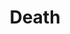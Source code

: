 ---
pid: llp154
title: Death
location_transcription: 
coordinates: "[-75.16366443712, 39.955214468151]"
zipcode: 
gen_neighborhood: 
neighborhood: 
outside_phl: 
age: '12'
age_range: 6-13
instagram: 
image_file_name: llp_154.jpg
proposal_transcription: Six Different genders dying in completely different ways as
  a statue because lots of people has died tragedy.  A lady killing herself from being
  bullied; two kids dying violence of dumb problems; also a man of being killed by
  police.
topic: Social Justice,Violence
topic_summary: 0, 0, 0
type: Sculpture Statue
keywords_other: 
credit: Aries
image_labels: 
twitter: 
facebook: 
permalink: "/monuments/llp154/"
layout: item-page
---